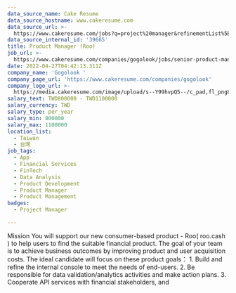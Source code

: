 ```yaml
---
data_source_name: Cake Resume
data_source_hostname: www.cakeresume.com
data_source_url: >-
  https://www.cakeresume.com/jobs?q=project%20manager&refinementList%5Blang_name%5D%5B0%5D=English&refinementList%5Bsalary_type%5D=per_year&range%5Bsalary_range%5D%5Bmin%5D=1000000&page=2
data_source_internal_id: '39665'
title: Product Manager (Roo)
job_url: >-
  https://www.cakeresume.com/companies/gogolook/jobs/senior-product-manager-roo-product
date: 2022-04-27T04:42:13.311Z
company_name: 'Gogolook '
company_page_url: 'https://www.cakeresume.com/companies/gogolook'
company_logo_url: >-
  https://media.cakeresume.com/image/upload/s--Y99hvpQ5--/c_pad,fl_png8,h_200,w_200/v1618254473/gi3vnzovbkfiqffe6fu7.png
salary_text: TWD800000 - TWD1100000
salary_currency: TWD
salary_type: per_year
salary_min: 800000
salary_max: 1100000
location_list:
  - Taiwan
  - 台灣
job_tags:
  - App
  - Financial Services
  - FinTech
  - Data Analysis
  - Product Development
  - Product Manager
  - Product Management
badges:
  - Project Manager

---
```


Mission You will support our new consumer-based product - Roo( roo.cash ) to help users to find the suitable financial product. The goal of your team is to achieve business outcomes by improving product and user acquisition costs. The ideal candidate will focus on these product goals： 1. Build and refine the internal console to meet the needs of end-users. 2. Be responsible for data validation/analytics activities and make action plans. 3. Cooperate API services with financial stakeholders, and 